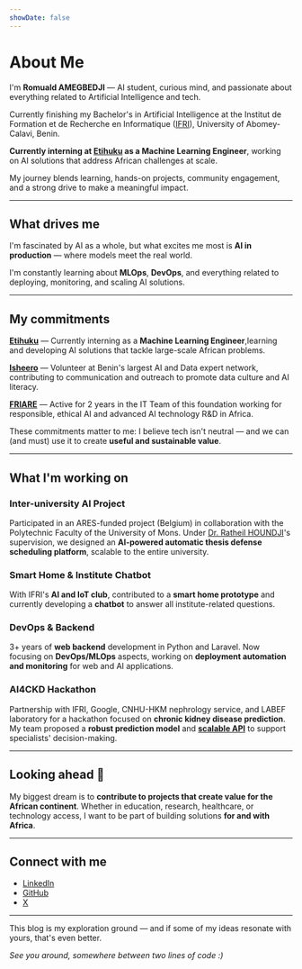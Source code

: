 ```yaml
---
showDate: false
---
```


# About Me

I'm **Romuald AMEGBEDJI** — AI student, curious mind, and passionate about everything related to Artificial Intelligence and tech.

Currently finishing my Bachelor's in Artificial Intelligence at the Institut de Formation et de Recherche en Informatique ([IFRI](https://ifri-uac.bj)), University of Abomey-Calavi, Benin.

**Currently interning at [Etihuku](https://etihuku.com) as a Machine Learning Engineer**, working on AI solutions that address African challenges at scale.

My journey blends learning, hands-on projects, community engagement, and a strong drive to make a meaningful impact.

---

## What drives me 

I'm fascinated by AI as a whole, but what excites me most is **AI in production** — where models meet the real world.

I'm constantly learning about **MLOps**, **DevOps**, and everything related to deploying, monitoring, and scaling AI solutions.

---

## My commitments 

**[Etihuku](https://etihuku.com)** — Currently interning as a **Machine Learning Engineer**,learning and  developing AI solutions that tackle large-scale African problems.

**[Isheero](https://www.isheero.com)** — Volunteer at Benin's largest AI and Data expert network, contributing to communication and outreach to promote data culture and AI literacy.

**[FRIARE](https://friare.org)** — Active for 2 years in the IT Team of this foundation working for responsible, ethical AI and advanced AI technology R&D in Africa.

These commitments matter to me: I believe tech isn't neutral — and we can (and must) use it to create **useful and sustainable value**.

---

## What I'm working on 

### Inter-university AI Project
Participated in an ARES-funded project (Belgium) in collaboration with the Polytechnic Faculty of the University of Mons. Under [Dr. Ratheil HOUNDJI](https://ratheil.info/)'s supervision, we designed an **AI-powered automatic thesis defense scheduling platform**, scalable to the entire university.

### Smart Home & Institute Chatbot
With IFRI's **AI and IoT club**, contributed to a **smart home prototype** and currently developing a **chatbot** to answer all institute-related questions.

### DevOps & Backend
3+ years of **web backend** development in Python and Laravel. Now focusing on **DevOps/MLOps** aspects, working on **deployment automation and monitoring** for web and AI applications.

### AI4CKD Hackathon
Partnership with IFRI, Google, CNHU-HKM nephrology service, and LABEF laboratory for a hackathon focused on **chronic kidney disease prediction**. My team proposed a **robust prediction model** and **[scalable API](https://github.com/Essogbe/hackathon-ai4ckd)** to support specialists' decision-making.

---

## Looking ahead 🌱

My biggest dream is to **contribute to projects that create value for the African continent**. Whether in education, research, healthcare, or technology access, I want to be part of building solutions **for and with Africa**.

---

## Connect with me

- [LinkedIn](https://www.linkedin.com/in/romuald-amegbedji/)
- [GitHub](https://github.com/Essogbe)
- [X](https://x.com/_essogbe)

---

This blog is my exploration ground — and if some of my ideas resonate with yours, that's even better.

*See you around, somewhere between two lines of code :)*



